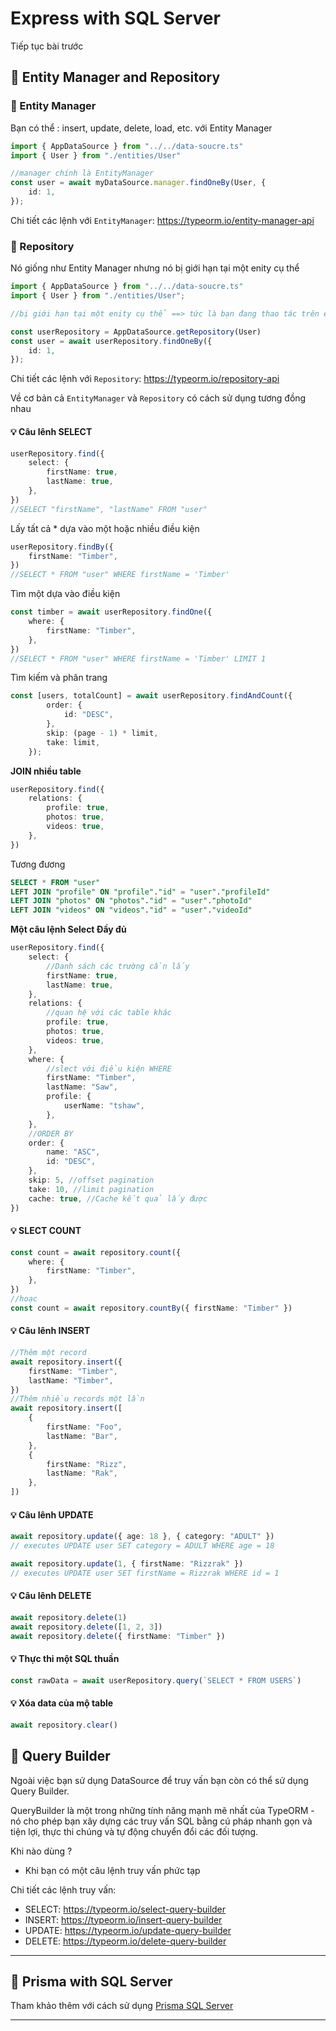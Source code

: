 # Express with SQL Server

Tiếp tục bài trước

## 💛 Entity Manager and Repository

### 🔸 Entity Manager

Bạn có thể : insert, update, delete, load, etc. với Entity Manager

```ts
import { AppDataSource } from "../../data-soucre.ts"
import { User } from "./entities/User"

//manager chính là EntityManager 
const user = await myDataSource.manager.findOneBy(User, {
    id: 1,
});
```


Chi tiết các lệnh với `EntityManager`: https://typeorm.io/entity-manager-api


### 🔸 Repository

Nó giống như Entity Manager nhưng nó bị giới hạn tại một enity cụ thể



```ts
import { AppDataSource } from "../../data-soucre.ts"
import { User } from "./entities/User";

//bị giới hạn tại một enity cụ thể ==> tức là bạn đang thao tác trên enity User đã cấu hình ngay từ đầu.

const userRepository = AppDataSource.getRepository(User)
const user = await userRepository.findOneBy({
    id: 1,
});
```
Chi tiết các lệnh với `Repository`: https://typeorm.io/repository-api


Về cơ bản cả `EntityManager` và `Repository` có cách sử dụng tương đồng nhau

#### 💡 Câu lênh SELECT

```ts
userRepository.find({
    select: {
        firstName: true,
        lastName: true,
    },
})
//SELECT "firstName", "lastName" FROM "user"
```


Lấy tất cả * dựa vào một hoặc nhiều điều kiện

```ts
userRepository.findBy({
    firstName: "Timber",
})
//SELECT * FROM "user" WHERE firstName = 'Timber'
```

Tìm một dựa vào điều kiện


```ts
const timber = await userRepository.findOne({
    where: {
        firstName: "Timber",
    },
})
//SELECT * FROM "user" WHERE firstName = 'Timber' LIMIT 1
```

Tìm kiếm và phân trang


```ts
const [users, totalCount] = await userRepository.findAndCount({
        order: {
            id: "DESC",
        },
        skip: (page - 1) * limit,
        take: limit,
    });
```

**JOIN nhiều table**

```ts
userRepository.find({
    relations: {
        profile: true,
        photos: true,
        videos: true,
    },
})
```
Tương đương

```sql
SELECT * FROM "user"
LEFT JOIN "profile" ON "profile"."id" = "user"."profileId"
LEFT JOIN "photos" ON "photos"."id" = "user"."photoId"
LEFT JOIN "videos" ON "videos"."id" = "user"."videoId"
```

**Một câu lệnh  Select Đầy đủ**

```ts
userRepository.find({
    select: {
        //Danh sách các trường cần lấy
        firstName: true,
        lastName: true,
    },
    relations: {
        //quan hệ với các table khác
        profile: true,
        photos: true,
        videos: true,
    },
    where: {
        //slect với điều kiện WHERE
        firstName: "Timber",
        lastName: "Saw",
        profile: {
            userName: "tshaw",
        },
    },
    //ORDER BY
    order: {
        name: "ASC",
        id: "DESC",
    },
    skip: 5, //offset pagination
    take: 10, //limit pagination
    cache: true, //Cache kết quả lấy được
})
```


#### 💡 SLECT COUNT

```ts
const count = await repository.count({
    where: {
        firstName: "Timber",
    },
})
//hoạc
const count = await repository.countBy({ firstName: "Timber" })
```

#### 💡 Câu lênh INSERT

```ts
//Thêm một record
await repository.insert({
    firstName: "Timber",
    lastName: "Timber",
})
//Thêm nhiều records một lần
await repository.insert([
    {
        firstName: "Foo",
        lastName: "Bar",
    },
    {
        firstName: "Rizz",
        lastName: "Rak",
    },
])
```
#### 💡 Câu lênh UPDATE


```ts
await repository.update({ age: 18 }, { category: "ADULT" })
// executes UPDATE user SET category = ADULT WHERE age = 18

await repository.update(1, { firstName: "Rizzrak" })
// executes UPDATE user SET firstName = Rizzrak WHERE id = 1
```

#### 💡 Câu lênh DELETE


```ts
await repository.delete(1)
await repository.delete([1, 2, 3])
await repository.delete({ firstName: "Timber" })
```


#### 💡 Thực thi một SQL thuần

```ts
const rawData = await userRepository.query(`SELECT * FROM USERS`)
```

#### 💡 Xóa data của mộ table

```ts
await repository.clear()

```

## 💛 Query Builder

Ngoài việc bạn sử dụng DataSource để truy vấn bạn còn có thể sử dụng Query Builder.

QueryBuilder là một trong những tính năng mạnh mẽ nhất của TypeORM - nó cho phép bạn xây dựng các truy vấn SQL bằng cú pháp nhanh gọn và tiện lợi, thực thi chúng và tự động chuyển đổi các đối tượng.

Khi nào dùng ?

- Khi bạn có một câu lệnh truy vấn phức tạp


Chi tiết các lệnh truy vấn:

- SELECT: https://typeorm.io/select-query-builder
- INSERT: https://typeorm.io/insert-query-builder
- UPDATE: https://typeorm.io/update-query-builder
- DELETE: https://typeorm.io/delete-query-builder


---



## 💛 Prisma with SQL Server

Tham khảo thêm với cách sử dụng [Prisma SQL Server](prisma-SQLServer.md)


---

